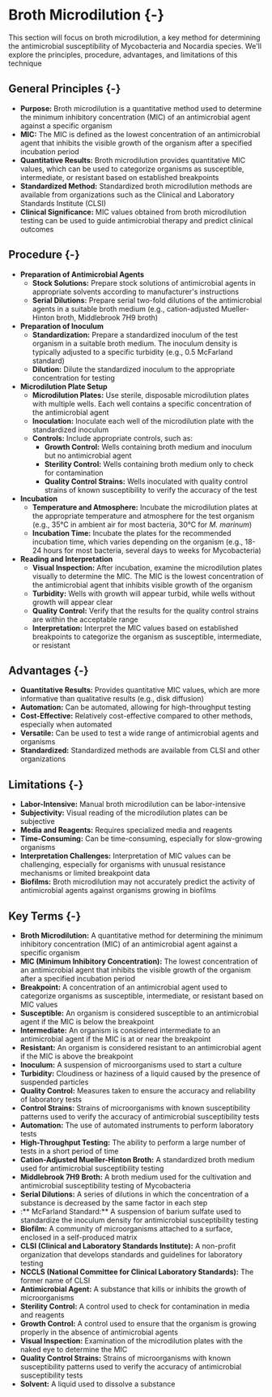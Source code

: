 # Broth Microdilution {-}

This section will focus on broth microdilution, a key method for determining the antimicrobial susceptibility of Mycobacteria and Nocardia species. We'll explore the principles, procedure, advantages, and limitations of this technique

## **General Principles** {-}

*   **Purpose:** Broth microdilution is a quantitative method used to determine the minimum inhibitory concentration (MIC) of an antimicrobial agent against a specific organism
*   **MIC:** The MIC is defined as the lowest concentration of an antimicrobial agent that inhibits the visible growth of the organism after a specified incubation period
*   **Quantitative Results:** Broth microdilution provides quantitative MIC values, which can be used to categorize organisms as susceptible, intermediate, or resistant based on established breakpoints
*   **Standardized Method:** Standardized broth microdilution methods are available from organizations such as the Clinical and Laboratory Standards Institute (CLSI)
*   **Clinical Significance:** MIC values obtained from broth microdilution testing can be used to guide antimicrobial therapy and predict clinical outcomes

## **Procedure** {-}

*   **Preparation of Antimicrobial Agents**
    *   **Stock Solutions:** Prepare stock solutions of antimicrobial agents in appropriate solvents according to manufacturer's instructions
    *   **Serial Dilutions:** Prepare serial two-fold dilutions of the antimicrobial agents in a suitable broth medium (e.g., cation-adjusted Mueller-Hinton broth, Middlebrook 7H9 broth)
*   **Preparation of Inoculum**
    *   **Standardization:** Prepare a standardized inoculum of the test organism in a suitable broth medium. The inoculum density is typically adjusted to a specific turbidity (e.g., 0.5 McFarland standard)
    *   **Dilution:** Dilute the standardized inoculum to the appropriate concentration for testing
*   **Microdilution Plate Setup**
    *   **Microdilution Plates:** Use sterile, disposable microdilution plates with multiple wells. Each well contains a specific concentration of the antimicrobial agent
    *   **Inoculation:** Inoculate each well of the microdilution plate with the standardized inoculum
    *   **Controls:** Include appropriate controls, such as:
        *   **Growth Control:** Wells containing broth medium and inoculum but no antimicrobial agent
        *   **Sterility Control:** Wells containing broth medium only to check for contamination
        *   **Quality Control Strains:** Wells inoculated with quality control strains of known susceptibility to verify the accuracy of the test
*   **Incubation**
    *   **Temperature and Atmosphere:** Incubate the microdilution plates at the appropriate temperature and atmosphere for the test organism (e.g., 35°C in ambient air for most bacteria, 30°C for *M. marinum*)
    *   **Incubation Time:** Incubate the plates for the recommended incubation time, which varies depending on the organism (e.g., 18-24 hours for most bacteria, several days to weeks for Mycobacteria)
*   **Reading and Interpretation**
    *   **Visual Inspection:** After incubation, examine the microdilution plates visually to determine the MIC. The MIC is the lowest concentration of the antimicrobial agent that inhibits visible growth of the organism
    *   **Turbidity:** Wells with growth will appear turbid, while wells without growth will appear clear
    *   **Quality Control:** Verify that the results for the quality control strains are within the acceptable range
    *   **Interpretation:** Interpret the MIC values based on established breakpoints to categorize the organism as susceptible, intermediate, or resistant

## **Advantages** {-}

*   **Quantitative Results:** Provides quantitative MIC values, which are more informative than qualitative results (e.g., disk diffusion)
*   **Automation:** Can be automated, allowing for high-throughput testing
*   **Cost-Effective:** Relatively cost-effective compared to other methods, especially when automated
*   **Versatile:** Can be used to test a wide range of antimicrobial agents and organisms
*   **Standardized:** Standardized methods are available from CLSI and other organizations

## **Limitations** {-}

*   **Labor-Intensive:** Manual broth microdilution can be labor-intensive
*   **Subjectivity:** Visual reading of the microdilution plates can be subjective
*   **Media and Reagents:** Requires specialized media and reagents
*   **Time-Consuming:** Can be time-consuming, especially for slow-growing organisms
*   **Interpretation Challenges:** Interpretation of MIC values can be challenging, especially for organisms with unusual resistance mechanisms or limited breakpoint data
*   **Biofilms:** Broth microdilution may not accurately predict the activity of antimicrobial agents against organisms growing in biofilms

## **Key Terms** {-}

*   **Broth Microdilution:** A quantitative method for determining the minimum inhibitory concentration (MIC) of an antimicrobial agent against a specific organism
*   **MIC (Minimum Inhibitory Concentration):** The lowest concentration of an antimicrobial agent that inhibits the visible growth of the organism after a specified incubation period
*   **Breakpoint:** A concentration of an antimicrobial agent used to categorize organisms as susceptible, intermediate, or resistant based on MIC values
*   **Susceptible:** An organism is considered susceptible to an antimicrobial agent if the MIC is below the breakpoint
*   **Intermediate:** An organism is considered intermediate to an antimicrobial agent if the MIC is at or near the breakpoint
*   **Resistant:** An organism is considered resistant to an antimicrobial agent if the MIC is above the breakpoint
*   **Inoculum:** A suspension of microorganisms used to start a culture
*   **Turbidity:** Cloudiness or haziness of a liquid caused by the presence of suspended particles
*   **Quality Control:** Measures taken to ensure the accuracy and reliability of laboratory tests
*   **Control Strains:** Strains of microorganisms with known susceptibility patterns used to verify the accuracy of antimicrobial susceptibility tests
*   **Automation:** The use of automated instruments to perform laboratory tests
*   **High-Throughput Testing:** The ability to perform a large number of tests in a short period of time
*   **Cation-Adjusted Mueller-Hinton Broth:** A standardized broth medium used for antimicrobial susceptibility testing
*   **Middlebrook 7H9 Broth:** A broth medium used for the cultivation and antimicrobial susceptibility testing of Mycobacteria
*   **Serial Dilutions:** A series of dilutions in which the concentration of a substance is decreased by the same factor in each step
*   :** McFarland Standard:** A suspension of barium sulfate used to standardize the inoculum density for antimicrobial susceptibility testing
*   **Biofilm:** A community of microorganisms attached to a surface, enclosed in a self-produced matrix
*   **CLSI (Clinical and Laboratory Standards Institute):** A non-profit organization that develops standards and guidelines for laboratory testing
*   **NCCLS (National Committee for Clinical Laboratory Standards):** The former name of CLSI
*   **Antimicrobial Agent:** A substance that kills or inhibits the growth of microorganisms
*   **Sterility Control:** A control used to check for contamination in media and reagents
*   **Growth Control:** A control used to ensure that the organism is growing properly in the absence of antimicrobial agents
*   **Visual Inspection:** Examination of the microdilution plates with the naked eye to determine the MIC
*   **Quality Control Strains:** Strains of microorganisms with known susceptibility patterns used to verify the accuracy of antimicrobial susceptibility tests
*   **Solvent:** A liquid used to dissolve a substance
